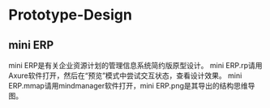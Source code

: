 # Prototype-Design
## mini ERP
mini ERP是有关企业资源计划的管理信息系统简约版原型设计。
mini ERP.rp请用Axure软件打开，然后在“预览”模式中尝试交互状态，查看设计效果。
mini ERP.mmap请用mindmanager软件打开，mini ERP.png是其导出的结构思维导图。
